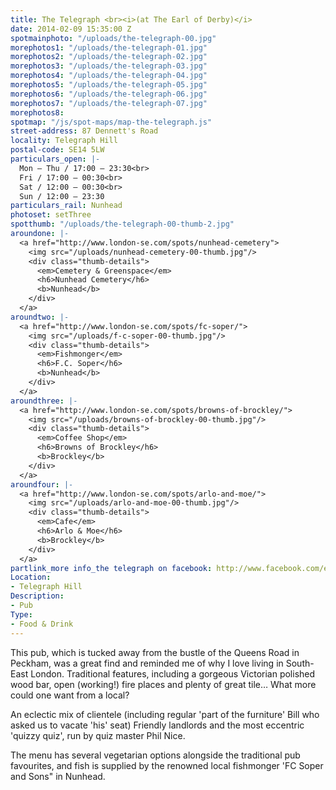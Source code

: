 ```yaml
---
title: The Telegraph <br><i>(at The Earl of Derby)</i>
date: 2014-02-09 15:35:00 Z
spotmainphoto: "/uploads/the-telegraph-00.jpg"
morephotos1: "/uploads/the-telegraph-01.jpg"
morephotos2: "/uploads/the-telegraph-02.jpg"
morephotos3: "/uploads/the-telegraph-03.jpg"
morephotos4: "/uploads/the-telegraph-04.jpg"
morephotos5: "/uploads/the-telegraph-05.jpg"
morephotos6: "/uploads/the-telegraph-06.jpg"
morephotos7: "/uploads/the-telegraph-07.jpg"
morephotos8: 
spotmap: "/js/spot-maps/map-the-telegraph.js"
street-address: 87 Dennett's Road
locality: Telegraph Hill
postal-code: SE14 5LW
particulars_open: |-
  Mon – Thu / 17:00 – 23:30<br>
  Fri / 17:00 – 00:30<br>
  Sat / 12:00 – 00:30<br>
  Sun / 12:00 – 23:30
particulars_rail: Nunhead
photoset: setThree
spotthumb: "/uploads/the-telegraph-00-thumb-2.jpg"
aroundone: |-
  <a href="http://www.london-se.com/spots/nunhead-cemetery">
    <img src="/uploads/nunhead-cemetery-00-thumb.jpg"/>
    <div class="thumb-details">
      <em>Cemetery & Greenspace</em>
      <h6>Nunhead Cemetery</h6>
      <b>Nunhead</b>
    </div>
  </a>
aroundtwo: |-
  <a href="http://www.london-se.com/spots/fc-soper/">
    <img src="/uploads/f-c-soper-00-thumb.jpg"/>
    <div class="thumb-details">
      <em>Fishmonger</em>
      <h6>F.C. Soper</h6>
      <b>Nunhead</b>
    </div>
  </a>
aroundthree: |-
  <a href="http://www.london-se.com/spots/browns-of-brockley/">
    <img src="/uploads/browns-of-brockley-00-thumb.jpg"/>
    <div class="thumb-details">
      <em>Coffee Shop</em>
      <h6>Browns of Brockley</h6>
      <b>Brockley</b>
    </div>
  </a>
aroundfour: |-
  <a href="http://www.london-se.com/spots/arlo-and-moe/">
    <img src="/uploads/arlo-and-moe-00-thumb.jpg"/>
    <div class="thumb-details">
      <em>Cafe</em>
      <h6>Arlo & Moe</h6>
      <b>Brockley</b>
    </div>
  </a>
partlink_more info_the telegraph on facebook: http://www.facebook.com/e.ofderby
Location:
- Telegraph Hill
Description:
- Pub
Type:
- Food & Drink
---
```


This pub, which is tucked away from the bustle of the Queens Road in Peckham, was a great find and reminded me of why I love living in South-East London. Traditional features, including a gorgeous Victorian polished wood bar, open (working!) fire places and plenty of great tile… What more could one want from a local?

An eclectic mix of clientele (including regular 'part of the furniture' Bill who asked us to vacate 'his' seat) Friendly landlords and the most eccentric 'quizzy quiz', run by quiz master Phil Nice.

The menu has several vegetarian options alongside the traditional pub favourites, and fish is supplied by the renowned local fishmonger 'FC Soper and Sons" in Nunhead.
